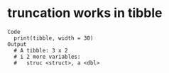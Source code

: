 # truncation works in tibble

    Code
      print(tibble, width = 30)
    Output
      # A tibble: 3 x 2
      # i 2 more variables:
      #   struc <struct>, a <dbl>

